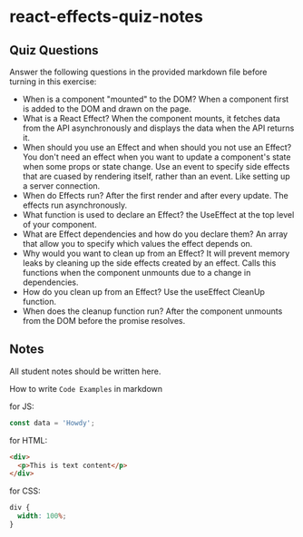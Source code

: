 # react-effects-quiz-notes

## Quiz Questions

Answer the following questions in the provided markdown file before turning in this exercise:

- When is a component "mounted" to the DOM?
  When a component first is added to the DOM and drawn on the page.
- What is a React Effect?
  When the component mounts, it fetches data from the API asynchronously and displays the data when the API returns it.
- When should you use an Effect and when should you not use an Effect?
  You don't need an effect when you want to update a component's state when some props or state change. Use an event to specify side effects that are cuased by rendering itself, rather than an event. Like setting up a server connection.
- When do Effects run?
  After the first render and after every update. The effects run asynchronously.
- What function is used to declare an Effect?
  the UseEffect at the top level of your component.
- What are Effect dependencies and how do you declare them?
  An array that allow you to specify which values the effect depends on.
- Why would you want to clean up from an Effect?
  It will prevent memory leaks by cleaning up the side effects created by an effect. Calls this functions when the component unmounts due to a change in dependencies.
- How do you clean up from an Effect?
  Use the useEffect CleanUp function.
- When does the cleanup function run?
  After the component unmounts from the DOM before the promise resolves.

## Notes

All student notes should be written here.

How to write `Code Examples` in markdown

for JS:

```javascript
const data = 'Howdy';
```

for HTML:

```html
<div>
  <p>This is text content</p>
</div>
```

for CSS:

```css
div {
  width: 100%;
}
```
